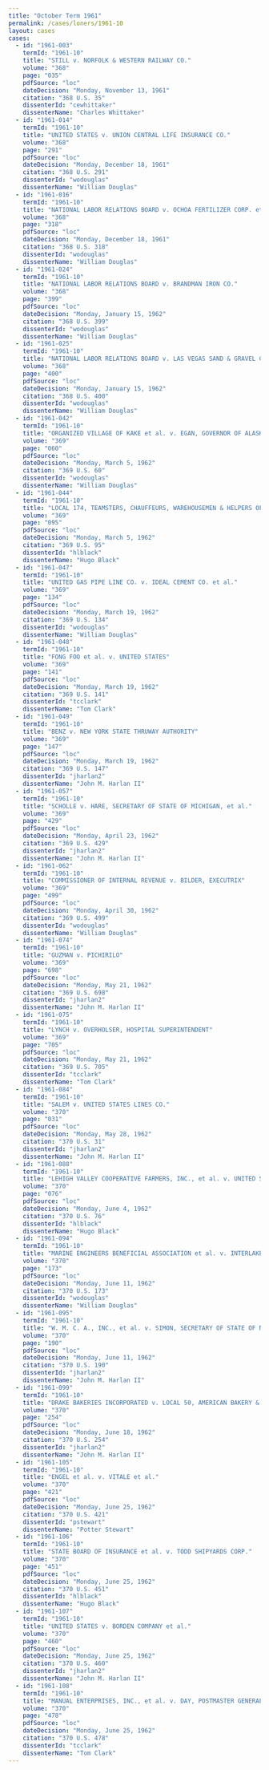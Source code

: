 ```yaml
---
title: "October Term 1961"
permalink: /cases/loners/1961-10
layout: cases
cases:
  - id: "1961-003"
    termId: "1961-10"
    title: "STILL v. NORFOLK & WESTERN RAILWAY CO."
    volume: "368"
    page: "035"
    pdfSource: "loc"
    dateDecision: "Monday, November 13, 1961"
    citation: "368 U.S. 35"
    dissenterId: "cewhittaker"
    dissenterName: "Charles Whittaker"
  - id: "1961-014"
    termId: "1961-10"
    title: "UNITED STATES v. UNION CENTRAL LIFE INSURANCE CO."
    volume: "368"
    page: "291"
    pdfSource: "loc"
    dateDecision: "Monday, December 18, 1961"
    citation: "368 U.S. 291"
    dissenterId: "wodouglas"
    dissenterName: "William Douglas"
  - id: "1961-016"
    termId: "1961-10"
    title: "NATIONAL LABOR RELATIONS BOARD v. OCHOA FERTILIZER CORP. et al."
    volume: "368"
    page: "318"
    pdfSource: "loc"
    dateDecision: "Monday, December 18, 1961"
    citation: "368 U.S. 318"
    dissenterId: "wodouglas"
    dissenterName: "William Douglas"
  - id: "1961-024"
    termId: "1961-10"
    title: "NATIONAL LABOR RELATIONS BOARD v. BRANDMAN IRON CO."
    volume: "368"
    page: "399"
    pdfSource: "loc"
    dateDecision: "Monday, January 15, 1962"
    citation: "368 U.S. 399"
    dissenterId: "wodouglas"
    dissenterName: "William Douglas"
  - id: "1961-025"
    termId: "1961-10"
    title: "NATIONAL LABOR RELATIONS BOARD v. LAS VEGAS SAND & GRAVEL CORP."
    volume: "368"
    page: "400"
    pdfSource: "loc"
    dateDecision: "Monday, January 15, 1962"
    citation: "368 U.S. 400"
    dissenterId: "wodouglas"
    dissenterName: "William Douglas"
  - id: "1961-042"
    termId: "1961-10"
    title: "ORGANIZED VILLAGE OF KAKE et al. v. EGAN, GOVERNOR OF ALASKA"
    volume: "369"
    page: "060"
    pdfSource: "loc"
    dateDecision: "Monday, March 5, 1962"
    citation: "369 U.S. 60"
    dissenterId: "wodouglas"
    dissenterName: "William Douglas"
  - id: "1961-044"
    termId: "1961-10"
    title: "LOCAL 174, TEAMSTERS, CHAUFFEURS, WAREHOUSEMEN & HELPERS OF AMERICA, v. LUCAS FLOUR CO."
    volume: "369"
    page: "095"
    pdfSource: "loc"
    dateDecision: "Monday, March 5, 1962"
    citation: "369 U.S. 95"
    dissenterId: "hlblack"
    dissenterName: "Hugo Black"
  - id: "1961-047"
    termId: "1961-10"
    title: "UNITED GAS PIPE LINE CO. v. IDEAL CEMENT CO. et al."
    volume: "369"
    page: "134"
    pdfSource: "loc"
    dateDecision: "Monday, March 19, 1962"
    citation: "369 U.S. 134"
    dissenterId: "wodouglas"
    dissenterName: "William Douglas"
  - id: "1961-048"
    termId: "1961-10"
    title: "FONG FOO et al. v. UNITED STATES"
    volume: "369"
    page: "141"
    pdfSource: "loc"
    dateDecision: "Monday, March 19, 1962"
    citation: "369 U.S. 141"
    dissenterId: "tcclark"
    dissenterName: "Tom Clark"
  - id: "1961-049"
    termId: "1961-10"
    title: "BENZ v. NEW YORK STATE THRUWAY AUTHORITY"
    volume: "369"
    page: "147"
    pdfSource: "loc"
    dateDecision: "Monday, March 19, 1962"
    citation: "369 U.S. 147"
    dissenterId: "jharlan2"
    dissenterName: "John M. Harlan II"
  - id: "1961-057"
    termId: "1961-10"
    title: "SCHOLLE v. HARE, SECRETARY OF STATE OF MICHIGAN, et al."
    volume: "369"
    page: "429"
    pdfSource: "loc"
    dateDecision: "Monday, April 23, 1962"
    citation: "369 U.S. 429"
    dissenterId: "jharlan2"
    dissenterName: "John M. Harlan II"
  - id: "1961-062"
    termId: "1961-10"
    title: "COMMISSIONER OF INTERNAL REVENUE v. BILDER, EXECUTRIX"
    volume: "369"
    page: "499"
    pdfSource: "loc"
    dateDecision: "Monday, April 30, 1962"
    citation: "369 U.S. 499"
    dissenterId: "wodouglas"
    dissenterName: "William Douglas"
  - id: "1961-074"
    termId: "1961-10"
    title: "GUZMAN v. PICHIRILO"
    volume: "369"
    page: "698"
    pdfSource: "loc"
    dateDecision: "Monday, May 21, 1962"
    citation: "369 U.S. 698"
    dissenterId: "jharlan2"
    dissenterName: "John M. Harlan II"
  - id: "1961-075"
    termId: "1961-10"
    title: "LYNCH v. OVERHOLSER, HOSPITAL SUPERINTENDENT"
    volume: "369"
    page: "705"
    pdfSource: "loc"
    dateDecision: "Monday, May 21, 1962"
    citation: "369 U.S. 705"
    dissenterId: "tcclark"
    dissenterName: "Tom Clark"
  - id: "1961-084"
    termId: "1961-10"
    title: "SALEM v. UNITED STATES LINES CO."
    volume: "370"
    page: "031"
    pdfSource: "loc"
    dateDecision: "Monday, May 28, 1962"
    citation: "370 U.S. 31"
    dissenterId: "jharlan2"
    dissenterName: "John M. Harlan II"
  - id: "1961-088"
    termId: "1961-10"
    title: "LEHIGH VALLEY COOPERATIVE FARMERS, INC., et al. v. UNITED STATES et al."
    volume: "370"
    page: "076"
    pdfSource: "loc"
    dateDecision: "Monday, June 4, 1962"
    citation: "370 U.S. 76"
    dissenterId: "hlblack"
    dissenterName: "Hugo Black"
  - id: "1961-094"
    termId: "1961-10"
    title: "MARINE ENGINEERS BENEFICIAL ASSOCIATION et al. v. INTERLAKE STEAMSHIP CO. et al."
    volume: "370"
    page: "173"
    pdfSource: "loc"
    dateDecision: "Monday, June 11, 1962"
    citation: "370 U.S. 173"
    dissenterId: "wodouglas"
    dissenterName: "William Douglas"
  - id: "1961-095"
    termId: "1961-10"
    title: "W. M. C. A., INC., et al. v. SIMON, SECRETARY OF STATE OF NEW YORK, et al."
    volume: "370"
    page: "190"
    pdfSource: "loc"
    dateDecision: "Monday, June 11, 1962"
    citation: "370 U.S. 190"
    dissenterId: "jharlan2"
    dissenterName: "John M. Harlan II"
  - id: "1961-099"
    termId: "1961-10"
    title: "DRAKE BAKERIES INCORPORATED v. LOCAL 50, AMERICAN BAKERY & CONFECTIONERY WORKERS INTERNATIONAL, AFL-CIO, et al."
    volume: "370"
    page: "254"
    pdfSource: "loc"
    dateDecision: "Monday, June 18, 1962"
    citation: "370 U.S. 254"
    dissenterId: "jharlan2"
    dissenterName: "John M. Harlan II"
  - id: "1961-105"
    termId: "1961-10"
    title: "ENGEL et al. v. VITALE et al."
    volume: "370"
    page: "421"
    pdfSource: "loc"
    dateDecision: "Monday, June 25, 1962"
    citation: "370 U.S. 421"
    dissenterId: "pstewart"
    dissenterName: "Potter Stewart"
  - id: "1961-106"
    termId: "1961-10"
    title: "STATE BOARD OF INSURANCE et al. v. TODD SHIPYARDS CORP."
    volume: "370"
    page: "451"
    pdfSource: "loc"
    dateDecision: "Monday, June 25, 1962"
    citation: "370 U.S. 451"
    dissenterId: "hlblack"
    dissenterName: "Hugo Black"
  - id: "1961-107"
    termId: "1961-10"
    title: "UNITED STATES v. BORDEN COMPANY et al."
    volume: "370"
    page: "460"
    pdfSource: "loc"
    dateDecision: "Monday, June 25, 1962"
    citation: "370 U.S. 460"
    dissenterId: "jharlan2"
    dissenterName: "John M. Harlan II"
  - id: "1961-108"
    termId: "1961-10"
    title: "MANUAL ENTERPRISES, INC., et al. v. DAY, POSTMASTER GENERAL"
    volume: "370"
    page: "478"
    pdfSource: "loc"
    dateDecision: "Monday, June 25, 1962"
    citation: "370 U.S. 478"
    dissenterId: "tcclark"
    dissenterName: "Tom Clark"
---
```

